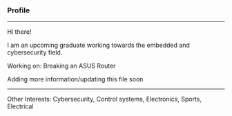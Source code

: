 ### Profile
------------------------------------------
Hi there!

I am an upcoming graduate working towards the embedded and cybersecurity field. 

Working on:
Breaking an ASUS Router

Adding more information/updating this file soon


----
Other Interests: Cybersecurity, Control systems, Electronics, Sports, Electrical




<!--
**mingumckevin/mingumckevin** is a ✨ _special_ ✨ repository because its `README.md` (this file) appears on your GitHub profile.

Here are some ideas to get you started:

- 🔭 I’m currently working on ...
- 🌱 I’m currently learning ...
- 👯 I’m looking to collaborate on ...
- 🤔 I’m looking for help with ...
- 💬 Ask me about ...
- 📫 How to reach me: ...
- 😄 Pronouns: ...
- ⚡ Fun fact: ...
-->
